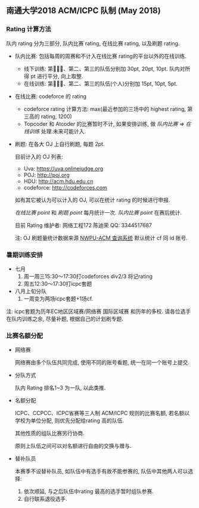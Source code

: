 ## 南通大学2018 ACM/ICPC 队制 (May 2018)

### Rating 计算方法

队内 rating 分为三部分, 队内比赛 rating, 在线比赛 rating, 以及刷题 rating.

-   队内比赛: 包括每周的周赛和不计入在线比赛 rating的平台以外的在线训练.

    -   线下训练: 第一̵̵、第二、第三的队伍分别加 30pt, 20pt, 10pt. 队内对所得 pt 进行平分, 向上取整.
    -   在线训练: 第一̵̵、第二、第三的队伍(个人)分别加 15pt, 10pt, 5pt. 

-   在线比赛: codeforce 的 rating

    -   codeforce rating 计算方法: max(最近参加的三场中的 highest rating, 第三高的 rating, 1200)
    -   Topcoder 和 Atcoder 的比赛暂时不计, 如果安排训练, 做 *队内比赛 => 在线训练* 处理.未来可能计入.

-   刷题: 在各大 OJ 上自行刷题, 每题 2pt.

    目前计入的 OJ 列表:

    -   Uva: https://uva.onlinejudge.org
    -   POJ: http://poj.org
    -   HDU: http://acm.hdu.edu.cn
    -   codeforce: http://codeforces.com

    如有其它被认为可以计入的 OJ, 可以在统计 rating 的时候进行申报.

    *在线比赛 point* 和 *刷题 point* 每月统计一次. *队内比赛 point* 在赛后统计.

    目前 Rating 维护者: 网络工程172 陈迪荣 QQ: 3344517687

    注: OJ 刷题量统计数据来源 [NWPU-ACM 查询系统](https://new.npuacm.info/statistics) 默认统计 cf 同 id 账号.

### 暑期训练安排

-   七月
    1.  周一周三15:30～17:30打codeforces div2/3 将记rating
    2.  周五12:30～17:30打icpc套题
-   八月上旬分队
    1.  一周变为两场icpc套题+1场cf.

注: icpc套题为历年EC地区区域赛/网络赛 国际区域赛 和历年的多校. 请各位选手在队内训练之余, 尽量补题, 根据自己的计划刷专题.

### 比赛名额分配

-   网络赛

    网络赛由多个队伍共同完成, 使用不同的账号看题, 统一在同一个账号上提交.

-   分队方式

    队内 Rating 排名1~3 为一队, 以此类推.

-   名额分配

    ICPC、CCPCC、ICPC省赛等三人制 ACM/ICPC 规则的比赛名额, 若名额以学校为单位分配, 则优先分配给rating 高的队伍.

    其他性质的组队比赛另行协商.

    原则上队伍之间可以对名额进行自由的交换与赠与.

-   替补队员

    本赛季不设替补队员, 如队伍中有选手有故不能参赛的, 队伍中其他两人可以选择: 

    1.  依次顺延, 与之后队伍中rating 最高的选手暂时组队参赛. 
    2.  自行联系退役选手.



[更新自]: ./ACM队制19Mar2018.pdf


